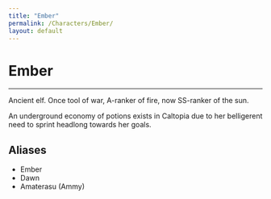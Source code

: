 ```yaml
---
title: "Ember"
permalink: /Characters/Ember/
layout: default
---
```

# Ember
---
Ancient elf. Once tool of war, A-ranker of fire, now SS-ranker of the sun.


An underground economy of potions exists in Caltopia due to her belligerent need to sprint headlong towards her goals.
## Aliases
- Ember
- Dawn
- Amaterasu (Ammy)